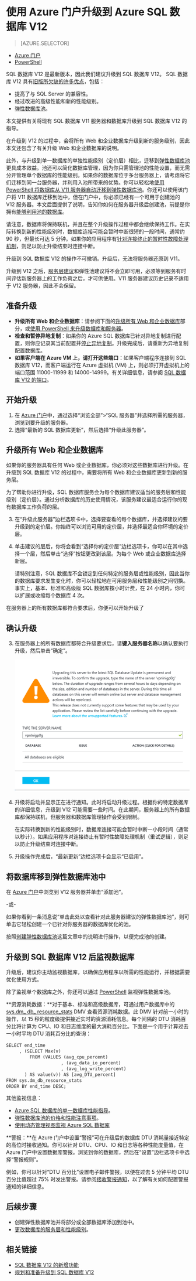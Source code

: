 <properties 
	pageTitle="使用 Azure 门户升级到 Azure SQL 数据库 V12 | Azure" 
	description="介绍如何使用 Azure 门户升级到 Azure SQL 数据库 V12，包括如何升级 Web 和企业数据库，以及如何升级 V11 服务器并将其数据库直接迁移到弹性数据库池。" 
	services="sql-database" 
	documentationCenter="" 
	authors="stevestein" 
	manager="jeffreyg"
	editor=""/>

<tags 
	ms.service="sql-database" 
	ms.date="12/01/2015" 
	wacn.date="01/29/2016"/>


# 使用 Azure 门户升级到 Azure SQL 数据库 V12


> [AZURE.SELECTOR]
- [Azure 门户](/documentation/articles/sql-database-upgrade-server-portal)
- [PowerShell](/documentation/articles/sql-database-upgrade-server-powershell)


SQL 数据库 V12 是最新版本，因此我们建议升级到 SQL 数据库 V12。
SQL 数据库 V12 具有[旧版所欠缺的许多优点](/documentation/articles/sql-database-v12-whats-new)，包括：

- 提高了与 SQL Server 的兼容性。
- 经过改进的高级性能和新的性能级别。
- [弹性数据库池](/documentation/articles/sql-database-elastic-pool)。

本文提供有关将现有 SQL 数据库 V11 服务器和数据库升级到 SQL 数据库 V12 的指导。

在升级到 V12 的过程中，会将所有 Web 和企业数据库升级到新的服务级别，因此本文还包含了有关升级 Web 和企业数据库的说明。

此外，与升级到单一数据库的单独性能级别（定价层）相比，迁移到[弹性数据库池](/documentation/articles/sql-database-elastic-pool)更具成本效益。池还可以简化数据库管理，因为你只需管理池的性能设置，而无需分开管理单个数据库的性能级别。如果你的数据库位于多台服务器上，请考虑将它们迁移到同一台服务器，并利用入池所带来的优势。你可以轻松地[使用 PowerShell 将数据库从 V11 服务器自动迁移到弹性数据库池](/documentation/articles/sql-database-upgrade-server)。你还可以使用该门户将 V11 数据库迁移到池中，但在门户中，你必须已经有一个可用于创建池的 V12 服务器。本文后面提供了说明，告知你如何在服务器升级后创建池，前提是你拥有[能够利用池的数据库](/documentation/articles/sql-database-elastic-pool-guidance)。

请注意，数据库将保持联机，并且在整个升级操作过程中都会继续保持工作。在实际转换到新的性能级别时，数据库连接可能会暂时中断很短的一段时间，通常约 90 秒，但最长可达 5 分钟。如果你的应用程序有[针对连接终止的暂时性故障处理机制](/documentation/articles/sql-database-connect-central-recommendations)，则足以防止升级结束时连接中断。

升级到 SQL 数据库 V12 的操作不可撤销。升级后，无法将服务器还原到 V11。

升级到 V12 之后，[服务层建议](/documentation/articles/sql-database-service-tier-advisor)和弹性池建议将不会立即可用，必须等到服务有时间评估新服务器上的工作负荷之后，才可供使用。V11 服务器建议历史记录不适用于 V12 服务器，因此不会保留。


## 准备升级

- **升级所有 Web 和企业数据库**：请参阅下面的[升级所有 Web 和企业数据库](/documentation/articles/sql-database-upgrade-server-portal/#upgrade-all-web-and-business-databases)部分，或[使用 PowerShell 来升级数据库和服务器](/documentation/articles/sql-database-upgrade-server-powershell)。
- **检查和暂停异地复制**：如果你的 Azure SQL 数据库已针对异地复制进行配置，则你应记录其当前配置并[停止异地复制](/documentation/articles/sql-database-geo-replication-portal/#remove-secondary-database)。升级完成后，请重新为异地复制配置数据库。
- **如果客户端在 Azure VM 上，请打开这些端口**：如果客户端程序连接到 SQL 数据库 V12，而客户端运行在 Azure 虚拟机 (VM) 上，则必须打开虚拟机上的端口范围 11000-11999 和 14000-14999。有关详细信息，请参阅 [SQL 数据库 V12 的端口](/documentation/articles/sql-database-develop-direct-route-ports-adonet-v12)。



## 开始升级

1. 在 [Azure 门户](http://manage.windowsazure.cn)中，通过选择“浏览全部”>“SQL 服务器”并选择所需的服务器，浏览到要升级的服务器。
2. 选择“最新的 SQL 数据库更新”，然后选择“升级此服务器”。



## 升级所有 Web 和企业数据库

如果你的服务器具有任何 Web 或企业数据库，你必须对这些数据库进行升级。在升级到 SQL 数据库 V12 的过程中，需要将所有 Web 和企业数据库更新到新的服务层。

为了帮助你进行升级，SQL 数据库服务会为每个数据库建议适当的服务层和性能级别（定价层）。通过分析数据库的历史使用情况，该服务建议最适合运行你的现有数据库工作负荷的层。
    
3. 在“升级此服务器”边栏选项卡中，选择要查看的每个数据库，并选择建议的要升级到的定价层。你始终可以浏览可用的定价层，并选择最适合你环境的定价层。





7. 单击建议的层后，你将会看到“选择你的定价层”边栏选项卡，你可以在其中选择一个层，然后单击“选择”按钮更改到该层。为每个 Web 或企业数据库选择新层。

    请特别注意，SQL 数据库不会锁定到任何特定的服务层或性能级别，因此当你的数据库要求发生变化时，你可以轻松地在可用服务层和性能级别之间切换。事实上，基本、标准和高级版 SQL 数据库按小时计费，在 24 小时内，你可以扩展或收缩每个数据库 4 次。



在服务器上的所有数据库都符合要求后，你便可以开始升级了

## 确认升级

3. 在服务器上的所有数据库都符合升级要求后，请**键入服务器名称**以确认要执行升级，然后单击“确定”。 

    ![验证升级][3]


4. 升级将启动并显示正在进行通知。此时将启动升级过程。根据你的特定数据库的详细信息，升级到 V12 可能需要一些时间。在此期间，服务器上的所有数据库都保持联机，但服务器和数据库管理操作会受到限制。



    在实际转换到新的性能级别时，数据库连接可能会暂时中断一小段时间（通常以秒计）。如果应用程序对连接终止有暂时性故障处理机制（重试逻辑），则足以防止升级结束时连接中断。

5. 升级操作完成后，“最新更新”边栏选项卡会显示“已启用”。



## 将数据库移到弹性数据库池中

在 [Azure 门户](https://manage.windowsazure.cn)中浏览到 V12 服务器并单击“添加池”。

-或-

如果你看到一条消息说“单击此处以查看针对此服务器建议的弹性数据库池”，则可单击它轻松创建一个已针对你服务器的数据库优化的池。


   
按照[创建弹性数据库池](/documentation/articles/sql-database-elastic-pool)这篇文章中的说明进行操作，以便完成池的创建。

## 升级到 SQL 数据库 V12 后监视数据库


升级后，建议你主动监视数据库，以确保应用程序以所需的性能运行，并根据需要优化使用方式。

除了监视单个数据库之外，你还可以通过 [PowerShell](/documentation/articles/sql-database-elastic-pool-powershell/#monitoring-elastic-databases-and-elastic-database-pools) 监视弹性数据库池。


**资源消耗数据：**对于基本、标准和高级数据库，可通过用户数据库中的 [sys.dm\_ db\_ resource\_stats](http://msdn.microsoft.com/zh-cn/library/azure/dn800981.aspx) DMV 查看资源消耗数据。此 DMV 针对前一小时的操作，以 15 秒的粒度级提供接近实时的资源消耗信息。每个间隔的 DTU 消耗百分比将计算为 CPU、IO 和日志维度的最大消耗百分比。下面是一个用于计算过去一小时平均 DTU 消耗百分比的查询：

    SELECT end_time
    	 , (SELECT Max(v)
             FROM (VALUES (avg_cpu_percent)
                         , (avg_data_io_percent)
                         , (avg_log_write_percent)
    	   ) AS value(v)) AS [avg_DTU_percent]
    FROM sys.dm_db_resource_stats
    ORDER BY end_time DESC;

其他监视信息：

- [Azure SQL 数据库的单一数据库性能指导](http://msdn.microsoft.com/zh-cn/library/azure/dn369873.aspx)。
- [弹性数据库池的价格和性能注意事项](/documentation/articles/sql-database=elastic-pool-guidance)。
- [使用动态管理视图监视 Azure SQL 数据库](/documentation/articles/sql-database-monitoring-with-dmvs)




**警报：**在 Azure 门户中设置“警报”可在升级后的数据库 DTU 消耗量接近特定的高位时接收通知。你可以针对 DTU、CPU、IO 和日志等各种性能度量值，在 Azure 门户中设置数据库警报。浏览到你的数据库，然后在“设置”边栏选项卡中选择“警报规则”。

例如，你可以针对“DTU 百分比”设置电子邮件警报，以便在过去 5 分钟平均 DTU 百分比值超过 75% 时发出警报。请参阅[接收警报通知](/documentation/articles/insights-receive-alert-notifications)，以了解有关如何配置警报通知的详细信息。





## 后续步骤

- 创建弹性数据库池并将部分或全部数据库添加到池中。
- [更改数据库的服务层和性能级别](/documentation/articles/sql-database-scale-up)。



## 相关链接

- [SQL 数据库 V12 的新增功能](/documentation/articles/sql-database-v12-whats-new)
- [规划和准备升级到 SQL 数据库 V12](/documentation/articles/sql-database-v12-plan-prepare-upgrade)


<!--Image references-->
[1]: ./media/sql-database-upgrade-server-portal/latest-sql-database-update.png
[2]: ./media/sql-database-upgrade-server-portal/upgrade-server2.png
[3]: ./media/sql-database-upgrade-server-portal/upgrade-server3.png
[4]: ./media/sql-database-upgrade-server-portal/online-during-upgrade.png
[5]: ./media/sql-database-upgrade-server-portal/enabled.png
[6]: ./media/sql-database-upgrade-server-portal/recommendations.png
[7]: ./media/sql-database-upgrade-server-portal/new-elastic-pool.png

<!---HONumber=Mooncake_0118_2016-->
